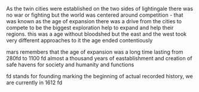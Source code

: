 As the twin cities were established on the two sides of lightingale there was no war or fighting but the world was centered around competition - that was known as the age of expansion
there was a drive from the cities to compete to be the biggest exploration help to expand and help their regions.
this was a age without bloodshed but the east and the west took very different approaches to it
the age ended contentiously

mars remembers that the age of expansion was a long time lasting from 280fd to 1100 fd almost a thousand years of eastablishment and creation of safe havens for society and humanity and functions

fd stands for founding marking the beginning of actual recorded history, we are currently in 1612 fd